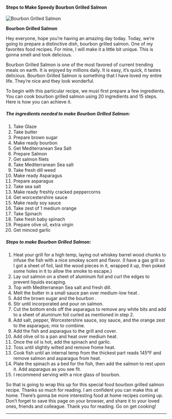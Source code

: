             

#### Steps to Make Speedy Bourbon Grilled Salmon

![Bourbon Grilled Salmon](https://img-global.cpcdn.com/recipes/6267781317132288/751x532cq70/bourbon-grilled-salmon-recipe-main-photo.jpg)

**Bourbon Grilled Salmon**

Hey everyone, hope you’re having an amazing day today. Today, we’re going to prepare a distinctive dish, bourbon grilled salmon. One of my favorites food recipes. For mine, I will make it a little bit unique. This is gonna smell and look delicious.

Bourbon Grilled Salmon is one of the most favored of current trending meals on earth. It is enjoyed by millions daily. It is easy, it’s quick, it tastes delicious. Bourbon Grilled Salmon is something that I have loved my entire life. They’re nice and they look wonderful.

To begin with this particular recipe, we must first prepare a few ingredients. You can cook bourbon grilled salmon using 20 ingredients and 15 steps. Here is how you can achieve it.

##### The ingredients needed to make Bourbon Grilled Salmon:

1.  Take Glaze
2.  Take butter
3.  Prepare brown sugar
4.  Make ready bourbon
5.  Get Mediterranean Sea Salt
6.  Prepare Salmon
7.  Get salmon filets
8.  Take Mediterranean Sea salt
9.  Take fresh dill weed
10.  Make ready Asparagus
11.  Prepare asparagus
12.  Take sea salt
13.  Make ready freshly cracked peppercorns
14.  Get worcestershire sauce
15.  Make ready soy sauce
16.  Take zest of 1 medium orange
17.  Take Spinach
18.  Take fresh baby spinach
19.  Prepare olive oil, extra virgin
20.  Get minced garlic

##### Steps to make Bourbon Grilled Salmon:

1.  Heat your grill for a high temp, laying out whiskey barrel wood chunks to infuse the fish with a nice smokey scent and flavor. (I have a gas grill so I got a sheet of foil, laid the wood pieces in it, wrapped it up, then poked some holes in it to allow the smoke to escape.)
2.  Lay out salmon on a sheet of aluminum foil and curl the edges to prevent liquids escaping.
3.  Top with Mediterranean Sea salt and fresh dill.
4.  Melt the butter in a small sauce pan over medium-low heat .
5.  Add the brown sugar and the bourbon .
6.  Stir until incorporated and pour on salmon.
7.  Cut the bottom ends off the asparagus to remove any white bits and add to a sheet of aluminum foil curled as mentioned in step 2.
8.  Add salt, pepper, Worcestershire sauce, soy sauce, and the orange zest to the asparagus; mix to combine.
9.  Add the fish and asparagus to the grill and cover.
10.  Add olive oil to a pan and heat over medium heat.
11.  Once the oil is hot, add the spinach and garlic.
12.  Toss until slightly wilted and remove frome heat.
13.  Cook fish until an internal temp from the thickest part reads 145°F and remove salmon and asparagus from heat.
14.  Plate the spinach as a bed for the fish, then add the salmon to rest upon it. Add asparagus as you see fit.
15.  I recommend serving with a nice glass of bourbon.

So that is going to wrap this up for this special food bourbon grilled salmon recipe. Thanks so much for reading. I am confident you can make this at home. There’s gonna be more interesting food at home recipes coming up. Don’t forget to save this page on your browser, and share it to your loved ones, friends and colleague. Thank you for reading. Go on get cooking!

* * *